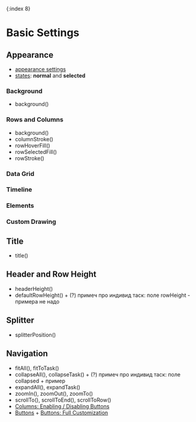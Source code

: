 {:index 8}
# Basic Settings

## Appearance

* [appearance settings](../Appearance_Settings)
* [states](../Common_Settings/Interactivity/States): **normal** and **selected**

### Background

* background()

### Rows and Columns

* background()
* columnStroke()
* rowHoverFill()
* rowSelectedFill()
* rowStroke()

### Data Grid
### Timeline
### Elements
### Custom Drawing

## Title

* title()

## Header and Row Height

* headerHeight()
* defaultRowHeight() + (?) примеч про индивид таск: поле rowHeight - примера не надо

## Splitter

* splitterPosition()

## Navigation

* fitAll(), fitToTask()
* collapseAll(), collapseTask() + (?) примеч про индивид таск: поле collapsed + пример
* expandAll(), expandTask()
* zoomIn(), zoomOut(), zoomTo()
* scrollTo(), scrollToEnd(), scrollToRow()
* [Columns: Enabling / Disabling Buttons](Data_Grid/Columns#enabling_/_disabling_buttons)
* [Buttons](Data_Grid/Buttons) + [Buttons: Full Customization](Data_Grid/Buttons#full_customization) 